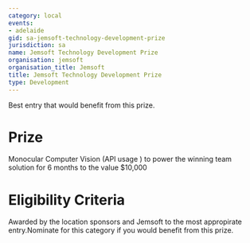 ```yaml
---
category: local
events:
- adelaide
gid: sa-jemsoft-technology-development-prize
jurisdiction: sa
name: Jemsoft Technology Development Prize
organisation: jemsoft
organisation_title: Jemsoft
title: Jemsoft Technology Development Prize
type: Development
---
```


Best entry that would benefit from this prize.

# Prize
Monocular Computer Vision (API usage ) to power the winning team solution for 6 months to the value $10,000

# Eligibility Criteria
Awarded by the location sponsors and Jemsoft to the most appropirate entry.Nominate for this category if you would benefit from this prize.